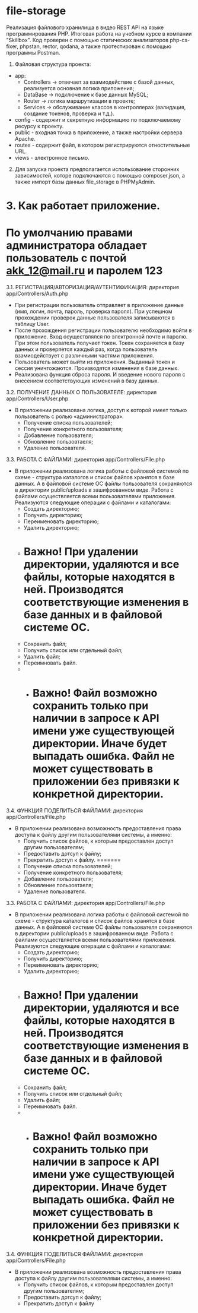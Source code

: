 # file-storage
Реализация файлового хранилища в видео REST API на языке программирования PHP. Итоговая работа на учебном курсе в компании "Skillbox". Код проверен с помощью статических анализаторов php-cs-fixer, phpstan, rector, qodana, а также протестирован с помощью программы Postman.

1. Файловая структура проекта:
* app:
    - Controllers -> отвечает за взамиодействие с базой данных, реализуется основная логика приложения;
    - DataBase -> подключение к базе данных MySQL;
    - Router -> логика маршрутизации в проекте;
    - Services -> обслуживание классов в контроллерах (валидация, создание токенов, проверка и т.д.).
* config - содержит и секретную информацию по подключаемому ресурсу к проекту.
* public - входная точка в приложение, а также настройки сервера Apache.
* routes - содержит файл, в котором регистрируются отностительные URL.
* views - электронное письмо.

2. Для запуска проекта предполагается использование сторонних зависимостей, которе подключаются с помощью composer.json, а также импорт базы данных file_storage в PHPMyAdmin.

# 3. Как работает приложение.
# По умолчанию правами администратора обладает пользователь с почтой akk_12@mail.ru и паролем 123

3.1. РЕГИСТРАЦИЯ/АВТОРИЗАЦИЯ/АУТЕНТИФИКАЦИЯ: директория app/Controllers/Auth.php
* При регистрации пользователь отправляет в приложение данные (имя, логин, почта, пароль, проверка пароля). При успешном прохождении проверок данные пользователя записываются в таблицу User.
* После прохождения регистрации пользователю необходимо войти в приложение. Вход осуществлялся по электронной почте и паролю. При этом пользователь получает токен. Токен сохраняется в базу данных и проверяется каждый раз, когда пользователь взамиодействует с различными частями приложения.
* Пользователь может выйти из приложения. Выданный токен и сессия уничтожаются. Производятся изменения в базе данных.
* Реализована функция сброса пароля. И введение нового пароля с внесением соответствующих изменений в базу данных.

3.2. ПОЛУЧЕНИЕ ДАННЫХ О ПОЛЬЗОВАТЕЛЕ: директория app/Controllers/User.php
* В приложении реализована логика, доступ к которой имеет только пользователь с ролью «администратора».
    - Получение списка пользователей;
    - Получение конкретного пользователя;
    - Добавление пользователя;
    - Обновление пользовтаеля;
    - Удаление пользователя.

3.3. РАБОТА С ФАЙЛАМИ: директория app/Controllers/File.php
* В приложении реализована логика работы с файловой системой по схеме - структура каталогов и список файлов хранятся в базе данных. А в файловой системе ОС файлы пользователя сохраняются в директории public/uploads в зашифрованном виде. Работа с файлами осуществляется всеми пользователями приложения. Реализуются следующие операции с файлами и каталогами:
    - Создать директорию;
    - Получить директорию;
    - Переименовать директорию;
    - Удалить директорию;
    -  # Важно! При удалении директории, удаляются и все файлы, которые находятся в ней. Производятся соответствующие изменения в базе данных и в файловой системе ОС.
    - Сохранить файл;
    - Получить список или отдельный файл;
    - Удалить файл;
    - Переимновать файл.
    - * # Важно! Файл возможно сохранить только при наличии в запросе к API имени уже существующей директории. Иначе будет выпадать ошибка. Файл не может существовать в приложении без привязки к конкретной директории.

3.4. ФУНКЦИЯ ПОДЕЛИТЬСЯ ФАЙЛАМИ: директория app/Controllers/File.php
* В приложении реализована возможность предоставления права доступа к файлу другим пользователями системы, а именно:
    - Получить список файлов, к которым предоставлен доступ другим пользователям;
    - Предоставить дотсуп к файлу;
    - Прекратить доступ к файлу.
=======
  - Получение списка пользователей;
  - Получение конкретного пользователя;
  - Добавление пользователя;
  - Обновление пользовтаеля;
  - Удаление пользователя.
  
3.3. РАБОТА С ФАЙЛАМИ: директория app/Controllers/File.php
* В приложении реализована логика работы с файловой системой по схеме - структура каталогов и список файлов хранятся в базе данных. А в файловой системе ОС файлы пользователя сохраняются в директории public/uploads в зашифрованном виде. Работа с файлами осуществляется всеми пользователями приложения. Реализуются следующие операции с файлами и каталогами:
  - Создать директорию;
  - Получить директорию;
  - Переименовать директорию;
  - Удалить директорию;
  -  # Важно! При удалении директории, удаляются и все файлы, которые находятся в ней. Производятся соответствующие изменения в базе данных и в файловой системе ОС.
  - Сохранить файл;
  - Получить список или отдельный файл;
  - Удалить файл;
  - Переимновать файл.
  - * # Важно! Файл возможно сохранить только при наличии в запросе к API имени уже существующей директории. Иначе будет выпадать ошибка. Файл не может существовать в приложении без привязки к конкретной директории. 

3.4. ФУНКЦИЯ ПОДЕЛИТЬСЯ ФАЙЛАМИ: директория app/Controllers/File.php
* В приложении реализована возможность предоставления права доступа к файлу другим пользователями системы, а именно:
  - Получить список файлов, к которым предоставлен доступ другим пользователям;
  - Предоставить дотсуп к файлу;
  - Прекратить доступ к файлу

